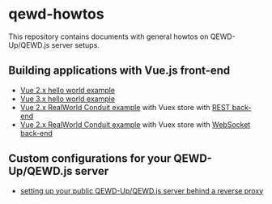 # qewd-howtos

This repository contains documents with general howtos on QEWD-Up/QEWD.js server setups.

## Building applications with Vue.js front-end

- [Vue 2.x hello world example](https://github.com/wdbacker/vue2-qewd-hello-world)
- [Vue 3.x hello world example](https://github.com/wdbacker/vue3-qewd-hello-world)
- [Vue 2.x RealWorld Conduit example](https://github.com/wdbacker/vue-realworld-example-app) with Vuex store with [REST back-end](VueRealWorldConduit.md)
- [Vue 2.x RealWorld Conduit example](https://github.com/wdbacker/vue-realworld-example-app) with Vuex store with [WebSocket back-end](VueRealWorldConduitWS.md)

## Custom configurations for your QEWD-Up/QEWD.js server

- [setting up your public QEWD-Up/QEWD.js server behind a reverse proxy](ReverseProxy.md)
